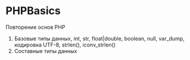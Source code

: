 # PHPBasics
Повторение основ PHP
1. Базовые типы данных, int, str, float|double, boolean, null, var_dump, кодировка UTF-8, strlen(), iconv_strlen()
2. Составные типы данных
